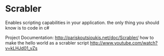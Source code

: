 # Scrabler
Enables scripting capabilities in your application. the only thing you should know is to code in c#

Project Documentation:
http://pariskoutsioukis.net/doc/Scrabler/
how to make the hello world as a scrabler script
http://www.youtube.com/watch?v=kLHJd01_vZs

